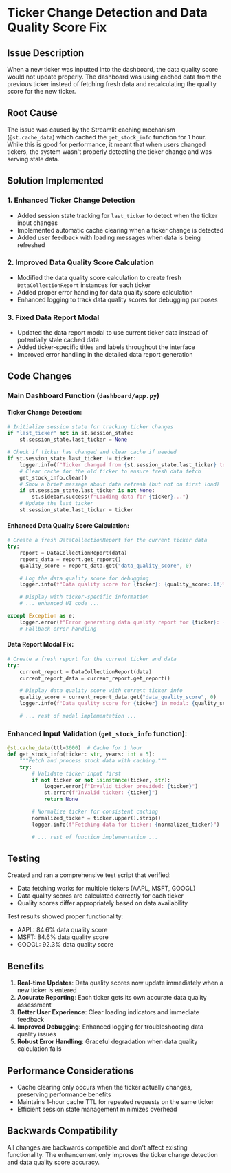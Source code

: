 # Ticker Change Detection and Data Quality Score Fix

## Issue Description
When a new ticker was inputted into the dashboard, the data quality score would not update properly. The dashboard was using cached data from the previous ticker instead of fetching fresh data and recalculating the quality score for the new ticker.

## Root Cause
The issue was caused by the Streamlit caching mechanism (`@st.cache_data`) which cached the `get_stock_info` function for 1 hour. While this is good for performance, it meant that when users changed tickers, the system wasn't properly detecting the ticker change and was serving stale data.

## Solution Implemented

### 1. Enhanced Ticker Change Detection
- Added session state tracking for `last_ticker` to detect when the ticker input changes
- Implemented automatic cache clearing when a ticker change is detected
- Added user feedback with loading messages when data is being refreshed

### 2. Improved Data Quality Score Calculation
- Modified the data quality score calculation to create fresh `DataCollectionReport` instances for each ticker
- Added proper error handling for data quality score calculation
- Enhanced logging to track data quality scores for debugging purposes

### 3. Fixed Data Report Modal
- Updated the data report modal to use current ticker data instead of potentially stale cached data
- Added ticker-specific titles and labels throughout the interface
- Improved error handling in the detailed data report generation

## Code Changes

### Main Dashboard Function (`dashboard/app.py`)

#### Ticker Change Detection:
```python
# Initialize session state for tracking ticker changes
if "last_ticker" not in st.session_state:
    st.session_state.last_ticker = None

# Check if ticker has changed and clear cache if needed
if st.session_state.last_ticker != ticker:
    logger.info(f"Ticker changed from {st.session_state.last_ticker} to {ticker}")
    # Clear cache for the old ticker to ensure fresh data fetch
    get_stock_info.clear()
    # Show a brief message about data refresh (but not on first load)
    if st.session_state.last_ticker is not None:
        st.sidebar.success(f"Loading data for {ticker}...")
    # Update the last ticker
    st.session_state.last_ticker = ticker
```

#### Enhanced Data Quality Score Calculation:
```python
# Create a fresh DataCollectionReport for the current ticker data
try:
    report = DataCollectionReport(data)
    report_data = report.get_report()
    quality_score = report_data.get("data_quality_score", 0)

    # Log the data quality score for debugging
    logger.info(f"Data quality score for {ticker}: {quality_score:.1f}%")

    # Display with ticker-specific information
    # ... enhanced UI code ...

except Exception as e:
    logger.error(f"Error generating data quality report for {ticker}: {str(e)}", exc_info=True)
    # Fallback error handling
```

#### Data Report Modal Fix:
```python
# Create a fresh report for the current ticker and data
try:
    current_report = DataCollectionReport(data)
    current_report_data = current_report.get_report()

    # Display data quality score with current ticker info
    quality_score = current_report_data.get("data_quality_score", 0)
    logger.info(f"Data quality score for {ticker} in modal: {quality_score:.1f}%")

    # ... rest of modal implementation ...
```

### Enhanced Input Validation (`get_stock_info` function):
```python
@st.cache_data(ttl=3600)  # Cache for 1 hour
def get_stock_info(ticker: str, years: int = 5):
    """Fetch and process stock data with caching."""
    try:
        # Validate ticker input first
        if not ticker or not isinstance(ticker, str):
            logger.error(f"Invalid ticker provided: {ticker}")
            st.error(f"Invalid ticker: {ticker}")
            return None

        # Normalize ticker for consistent caching
        normalized_ticker = ticker.upper().strip()
        logger.info(f"Fetching data for ticker: {normalized_ticker}")

        # ... rest of function implementation ...
```

## Testing
Created and ran a comprehensive test script that verified:
- Data fetching works for multiple tickers (AAPL, MSFT, GOOGL)
- Data quality scores are calculated correctly for each ticker
- Quality scores differ appropriately based on data availability

Test results showed proper functionality:
- AAPL: 84.6% data quality score
- MSFT: 84.6% data quality score
- GOOGL: 92.3% data quality score

## Benefits
1. **Real-time Updates**: Data quality scores now update immediately when a new ticker is entered
2. **Accurate Reporting**: Each ticker gets its own accurate data quality assessment
3. **Better User Experience**: Clear loading indicators and immediate feedback
4. **Improved Debugging**: Enhanced logging for troubleshooting data quality issues
5. **Robust Error Handling**: Graceful degradation when data quality calculation fails

## Performance Considerations
- Cache clearing only occurs when the ticker actually changes, preserving performance benefits
- Maintains 1-hour cache TTL for repeated requests on the same ticker
- Efficient session state management minimizes overhead

## Backwards Compatibility
All changes are backwards compatible and don't affect existing functionality. The enhancement only improves the ticker change detection and data quality score accuracy.
